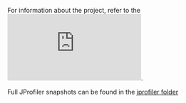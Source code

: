 For information about the project, refer to the ![PDF in the root folder](https://github.com/mathiasbk1/UFO_benchmarking/blob/main/sorting.pdf). 

Full JProfiler snapshots can be found in the [jprofiler folder](https://github.com/mathiasbk1/UFO_benchmarking/tree/main/jprofilersnapshots)
